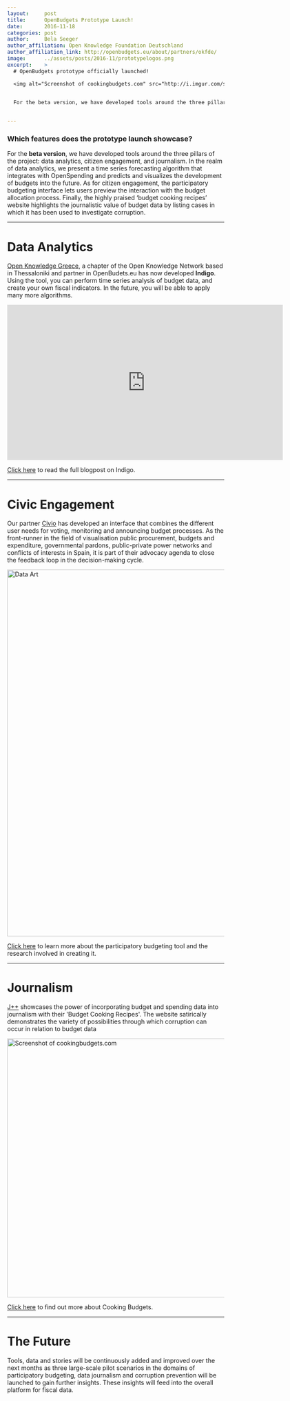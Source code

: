 ```yaml
---
layout:     post
title:      OpenBudgets Prototype Launch!
date:       2016-11-18
categories: post
author:     Bela Seeger
author_affiliation: Open Knowledge Foundation Deutschland
author_affiliation_link: http://openbudgets.eu/about/partners/okfde/
image:      ../assets/posts/2016-11/prototypelogos.png
excerpt:    >
  # OpenBudgets prototype officially launched!

  <img alt="Screenshot of cookingbudgets.com" src="http://i.imgur.com/sl2lcW9.png" width="700"/>
  

  For the beta version, we have developed tools around the three pillars of the project: <b>data analytics</b>, <b>citizen engagement</b>, and <b>journalism</b>. In the realm of data analytics, we present a  time series forecasting algorithm that integrates with OpenSpending and predicts and visualizes the development of budgets into the future. As for citizen engagement, the participatory budgeting interface lets users preview the interaction with the budget allocation process. Finally, the highly praised ‘budget cooking recipes’ website highlights the journalistic value of budget data by listing cases in which it has been used to investigate corruption. 


---
```


### Which features does the prototype launch showcase?

For the <b>beta version</b>, we have developed tools around the three pillars of the project: data analytics, citizen engagement, and journalism. In the realm of data analytics, we present a  time series forecasting algorithm that integrates with OpenSpending and predicts and visualizes the development of budgets into the future. As for citizen engagement, the participatory budgeting interface lets users preview the interaction with the budget allocation process. Finally, the highly praised ‘budget cooking recipes’ website highlights the journalistic value of budget data by listing cases in which it has been used to investigate corruption. 

---

# Data Analytics

[Open Knowledge Greece](http://okfn.gr/), a chapter of the Open Knowledge Network based in Thessaloniki and partner in OpenBudets.eu has now developed **Indigo**. Using the tool, you can perform time series analysis of budget data, and create your own fiscal indicators. In the future, you will be able to apply many more algorithms. 


<center><iframe width="640" height="360" src="https://www.youtube.com/embed/s2JzqX7c5WU" frameborder="0" allowfullscreen></iframe></center>



[Click here](http://openbudgets.eu/post/2016/11/18/indigo-released/) to read the full blogpost on Indigo.

---

# Civic Engagement

Our partner [ Civio](http://www.civio.es/) has developed an interface that combines the different user needs for voting, monitoring and announcing budget processes. As the front-runner in the field of visualisation public procurement, budgets and expenditure, governmental pardons, public-private power networks and conflicts of interests in Spain, it is part of their advocacy agenda to close the feedback loop in the decision-making cycle. 


<img alt="Data Art" src="{{site.baseurl}}/assets/posts/2016-11/pb-app.png" width="850"/>

[Click here](http://openbudgets.eu/post/2016/11/04/participatory-budgeting-tools/) to learn more about the participatory budgeting tool and the research involved in creating it. 

---

# Journalism

[J++](http://www.jplusplus.org/en/) showcases the power of incorporating budget and spending data into journalism with their 'Budget Cooking Recipes'. The website satirically demonstrates the variety of possibilities through which corruption can occur in relation to budget data 


<img alt="Screenshot of cookingbudgets.com" src="{{site.baseurl}}/assets/posts/2016-10/cookingbudgets_screenshot.png" width="600"/>

[Click here](http://openbudgets.eu/post/2016/10/28/cooking-budgets/) to find out more about Cooking Budgets. 

---

# The Future 

Tools, data and stories will be continuously added and improved over the next months as three large-scale pilot scenarios in the domains of participatory budgeting, data journalism and corruption prevention will be launched to gain further insights. These insights will feed  into the overall platform for fiscal data.